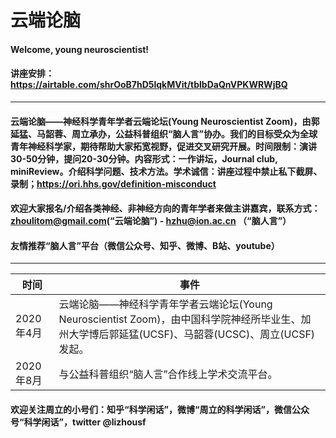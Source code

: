 # 云端论脑
#### Welcome, young neuroscientist!
#### 讲座安排：https://airtable.com/shrOoB7hD5lqkMVit/tblbDaQnVPKWRWjBQ
---

#### 云端论脑——神经科学青年学者云端论坛(Young Neuroscientist Zoom)，由郭延猛、马韶蓉、周立承办，公益科普组织“脑人言”协办。我们的目标受众为全球青年神经科学家，期待帮助大家拓宽视野，促进交叉研究开展。时间限制：演讲30-50分钟，提问20-30分钟。内容形式：一作讲坛，Journal club, miniReview。介绍科学问题、技术方法。学术诚信：讲座过程中禁止私下截屏、录制；https://ori.hhs.gov/definition-misconduct
#### 欢迎大家报名/介绍各类神经、非神经方向的青年学者来做主讲嘉宾，联系方式：zhoulitom@gmail.com(“云端论脑”) - hzhu@ion.ac.cn （“脑人言”）
#### 友情推荐“脑人言”平台（微信公众号、知乎、微博、B站、youtube）

---

时间 | 事件
--- | ---
2020年4月 | 云端论脑——神经科学青年学者云端论坛(Young Neuroscientist Zoom)，由中国科学院神经所毕业生、加州大学博后郭延猛(UCSF)、马韶蓉(UCSC)、周立(UCSF)发起。
2020年8月 | 与公益科普组织“脑人言”合作线上学术交流平台。


#### 欢迎关注周立的小号们：知乎“科学闲话”，微博“周立的科学闲话”，微信公众号“科学闲话”，twitter @lizhousf

